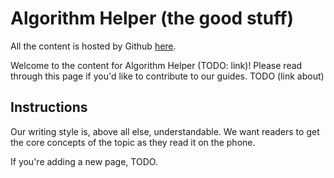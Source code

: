 # Algorithm Helper (the good stuff)

All the content is hosted by Github [here](https://github.com/rpandey1234/AlgorithmHelperContent). 

Welcome to the content for Algorithm Helper (TODO: link)! Please read through this page if you'd like to contribute to our guides. TODO (link about)

## Instructions

Our writing style is, above all else, understandable. We want readers to get the core concepts of the topic as they read it on the phone. 

If you're adding a new page, TODO.